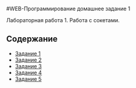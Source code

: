 #WEB-Программирование домашнее задание 1

Лабораторная работа 1. Работа с сокетами.


## Содержание

- [Задание 1](chapter1.md)
- [Задание 2](chapter2.md)
- [Задание 3](chapter3.md)
- [Задание 4](chapter4.md)
- [Задание 5](chapter5.md)
